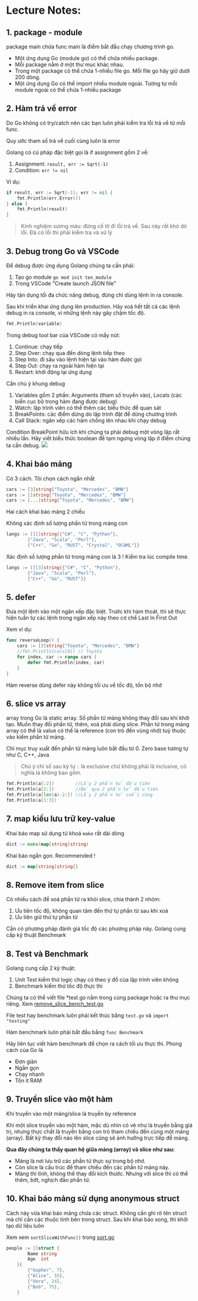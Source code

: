 # Lecture Notes:

## 1. package - module
package main chứa func main là điểm bắt đầu chạy chương trình go.

- Một ứng dụng Go (module go) có thể chứa nhiều package.
- Mỗi package nằm ở một thư mục khác nhau.
- Trong một package có thể chứa 1-nhiều file go. Mỗi file go hãy giữ dưới 200 dòng.
- Một ứng dụng Go có thể import nhiều module ngoài. Tương tự mỗi module ngoài có thể chứa 1-nhiều package

## 2. Hàm trả về error
Do Go không có try/catch nên các bạn luôn phải kiểm tra lỗi trả về từ mỗi func.

Quy ước tham số trả về cuối cùng luôn là error

Golang có cú pháp đặc biệt gọi là if assignment gồm 2 vế:
1. Assignment: `result, err := Sqrt(-1)`
2. Condition: `err != nil`

Ví dụ:
```go
if result, err := Sqrt(-1); err != nil {
	fmt.Println(err.Error())
} else {
	fmt.Println(result)
}
```

> Kinh nghiệm sương máu: đừng cố lờ đi lỗi trả về. Sau này rất khó dò lỗi.
Đã có lỗi thì phải kiểm tra và xử lý

## 3. Debug trong Go và VSCode

Để debug được ứng dụng Golang chúng ta cần phải:
1. Tạo go module `go mod init ten_module`
2. Trong VSCode "Create launch JSON file"

Hãy tận dụng tối đa chức năng debug, đừng chỉ dùng lệnh in ra console.

Sau khi triển khai ứng dụng lên production. Hãy xoá hết tất cả các lệnh debug in ra console, vì những lệnh này gây chậm tốc độ.

```go
fmt.Println(variable)
```

Trong debug tool bar của VSCode có mấy nút:
1. Continue: chạy tiếp
2. Step Over: chạy qua đến dòng lệnh tiếp theo
3. Step Into: đi sâu vào lệnh hiện tại vào hàm được gọi
4. Step Out: chạy ra ngoài hàm hiện tại
5. Restart: khởi động lại ứng dụng

Cần chú ý khung debug
1. Variables gồm 2 phần: Arguments (tham số truyền vào), Locals (các biến cục bộ trong hàm đang được debug)
2. Watch: lập trình viên có thể thêm các biểu thức để quan sát
3. BreakPoints: các điểm dừng do lập trình đặt để dừng chương trình
4. Call Stack: ngăn xếp các hàm chồng lên nhau khi chạy debug


Condition BreakPoint hữu ích khi chúng ta phải debug một vòng lặp rất nhiều lần. Hãy viết biểu thức boolean để tạm ngưng vòng lặp ở điểm chúng ta cần debug.
![](conditional_break_point.jpg)

## 4. Khai báo mảng
Có 3 cách. Tôi chọn cách ngắn nhất
```go
cars := [3]string{"Toyota", "Mercedes", "BMW"}
cars := []string{"Toyota", "Mercedes", "BMW"}
cars := [...]string{"Toyota", "Mercedes", "BMW"}
```
Hai cách khai báo mảng 2 chiều

Không xác định số lượng phần tử trong mảng con
```go
langs := [][]string{{"C#", "C", "Python"},
		{"Java", "Scala", "Perl"},
		{"C++", "Go", "RUST", "Crystal", "OCAML"}}
```

Xác định số lượng phần tử trong mảng con là 3 ! Kiểm tra lúc compile time.
```go
langs := [][3]string{{"C#", "C", "Python"},
		{"Java", "Scala", "Perl"},
		{"C++", "Go", "RUST"}}
```

## 5. defer
Đưa một lệnh vào một ngăn xếp đặc biệt. Trước khi hàm thoát, thì sẽ thực hiện tuần tự các lệnh trong ngăn xếp này theo cơ chế Last In First Out

Xem ví dụ:
```go
func reverseLoop() {
	cars := [3]string{"Toyota", "Mercedes", "BMW"}
	//fmt.Println(cars[0]) // Toyota
	for index, car := range cars {
		defer fmt.Println(index, car)
	}
}
```

Hàm reverse dùng defer này không tối ưu về tốc độ, tốn bộ nhớ

## 6. slice vs array

array trong Go là static array. Số phần tử mảng không thay đổi sau khi khởi tạo.
Muốn thay đổi phần tử, thêm, xoá phải dùng slice.
Phần tử trong mảng array có thể là value có thể là reference (con trỏ đến vùng nhớ) tuỳ thuộc vào kiểm phần tử mảng.

Chỉ mục truy xuất đến phần tử mảng luôn bắt đầu từ 0. Zero base tương tự như C, C++, Java

> Chú ý chỉ số sau ký tự `:` là exclusive chứ không phải là inclusive, có nghĩa là không bao gồm.
```go
fmt.Println(a[:2])        //Lấy 2 phần tử đầu tiên
fmt.Println(a[2:])        //Bỏ qua 2 phần tử đầu tiên
fmt.Println(a[len(a)-2:]) //Lấy 2 phần tử cuối cùng
fmt.Println(a[1:3])
```

## 7. map kiểu lưu trữ key-value

Khai báo map sử dụng từ khoá `make` rất dài dòng
```go
dict := make(map[string]string)
```

Khai báo ngắn gọn. Recommended !
```go
dict := map[string]string{}
```

## 8. Remove item from slice
Có nhiều cách để xoá phần tử ra khỏi slice, chia thành 2 nhóm:

1. Ưu tiên tốc độ, không quan tâm đến thứ tự phần tử sau khi xoá
2. Ưu tiên giữ thứ tự phần tử

Cần có phương pháp đánh giá tốc độ các phương pháp này. Golang cung cấp kỹ thuật Benchmark

## 8. Test và Benchmark

Golang cung cấp 2 kỹ thuật:
1. Unit Test kiểm thử logic chạy có theo ý đồ của lập trình viên không
2. Benchmark kiểm thử tốc độ thực thi

Chúng ta có thể viết file *test.go nằm trong cùng package hoặc ra thư mục riêng.
Xem [remove_slice_bench_test.go](remove_slice_bench_test.go)

File test hay benchmark luôn phải kết thúc bằng `test.go` và `import "testing"`

Hàm benchmark luôn phải bắt đầu bằng `func Benchmark`

Hãy liên tục viết hàm benchmark để chọn ra cách tối ưu thực thi. Phong cách của Go là
- Đơn giản
- Ngắn gọn
- Chạy nhanh
- Tốn ít RAM

## 9. Truyền slice vào một hàm

Khi truyền vào một mảng/slice là truyền by reference

Khi một slice truyền vào một hàm, mặc dù nhìn có vẻ như là truyền bằng giá trị, nhưng thực chất là truyền bằng con trỏ
tham chiếu đến cùng một mảng (array). Bất kỳ thay đổi nào lên slice cũng sẽ ảnh hưởng trực tiếp để mảng.

**Qua đây chúng ta thấy quan hệ giữa mảng (array) và slice như sau:**

- Mảng là nơi lưu trữ các phần tử thực sự trong bộ nhớ.
- Còn slice là cấu trúc để tham chiếu đến các phần tử mảng này.
- Mảng thì tĩnh, không thể thay đổi kích thước. Nhưng với slice thì có thể thêm, bớt, nghịch đảo phần tử.

## 10. Khai báo mảng sử dụng anonymous struct
Cách này vừa khai báo mảng chứa các struct. Không cần ghi rõ tên struct mà chỉ cần các thuộc tính bên trong struct. Sau khi khai báo xong, thì khởi tạo dữ liệu luôn

Xem xem `sortSliceWithFunc()` trong [sort.go](sort.go)
```go
people := []struct {
		Name string
		Age  int
	}{
		{"Gopher", 7},
		{"Alice", 55},
		{"Vera", 24},
		{"Bob", 75},
	}
```
